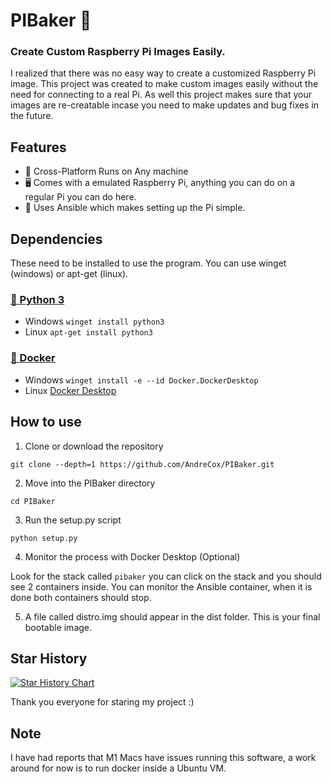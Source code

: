 # PIBaker 🥧

### Create Custom Raspberry Pi Images Easily.

I realized that there was no easy way to create a customized Raspberry Pi image. This project was created to make custom images easily without the need for connecting to a real Pi. As well this project makes sure that your images are re-creatable incase you need to make updates and bug fixes in the future.

## Features

- 🐋 Cross-Platform Runs on Any machine
- 🖥️ Comes with a emulated Raspberry Pi, anything you can do on a regular Pi you can do here.
- 🤖 Uses Ansible which makes setting up the Pi simple.

## Dependencies

These need to be installed to use the program. You can use winget (windows) or apt-get (linux).

### [🐍 Python 3](https://www.python.org/downloads/)

- Windows `winget install python3`
- Linux `apt-get install python3`

### [🐋 Docker](https://www.docker.com/get-started/)

- Windows `winget install -e --id Docker.DockerDesktop`
- Linux [Docker Desktop](https://docs.docker.com/desktop/linux/install/ubuntu/)

## How to use

1. Clone or download the repository

`git clone --depth=1 https://github.com/AndreCox/PIBaker.git`

2. Move into the PIBaker directory

`cd PIBaker`

3. Run the setup.py script

`python setup.py`

4. Monitor the process with Docker Desktop (Optional)

Look for the stack called `pibaker` you can click on the stack and you should see 2 containers inside. You can monitor the Ansible container, when it is done both containers should stop.

5. A file called distro.img should appear in the dist folder. This is your final bootable image.

## Star History

[![Star History Chart](https://api.star-history.com/svg?repos=andrecox/PiBaker&type=Date)](https://star-history.com/#andrecox/PiBaker&Date&theme=dark)

Thank you everyone for staring my project :)

## Note
I have had reports that M1 Macs have issues running this software, a work around for now is to run docker inside a Ubuntu VM.
